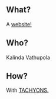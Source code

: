## What?
A [website!](https://kvathupo.github.io/)
## Who?
Kalinda Vathupola
## How?
With [TACHYONS.](http://tachyons.io/) 
